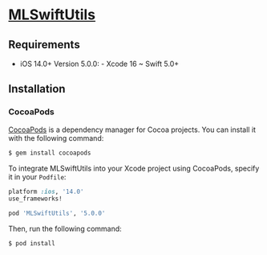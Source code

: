 [MLSwiftUtils](https://github.com/blkbrds/mlswiftutils-ios)
============

## Requirements

- iOS 14.0+
Version 5.0.0: - Xcode 16 ~ Swift 5.0+

## Installation

### CocoaPods

[CocoaPods](http://cocoapods.org) is a dependency manager for Cocoa projects.
You can install it with the following command:

```bash
$ gem install cocoapods
```


To integrate MLSwiftUtils into your Xcode project using CocoaPods, specify it in your `Podfile`:

```ruby
platform :ios, '14.0'
use_frameworks!

pod 'MLSwiftUtils', '5.0.0'
```

Then, run the following command:

```bash
$ pod install
```

